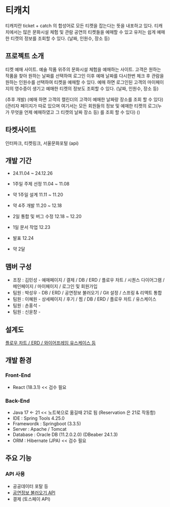 # 티캐치
티캐치란 ticket + catch 의 합성어로 모든 티켓을 잡는다는 뜻을 내포하고 있다.
티캐치에서는 많은 문화시설 체험 및 관람 공연의 티켓들을 예매할 수 있고 유저는 쉽게 예매한 티캣의 정보를 조회할 수 있다. (날짜, 인원수, 장소 등)

## 프로젝트 소개
티켓 예매 사이트.
예술 작품 위주의 문화시설 체험을 예매하는 사이트.
고객은 원하는 작품을 찾아 원하는 날짜를 선택하여 로그인 이후 예매 날짜를 다시한번 체크 후 관람을 원하는 인원수를 선택하여 티켓을 예매할 수 있다.
예매 하면 로그인된 고객의 마이페이지의 영수증이 생기고 예매한 티켓의 정보도 조회할 수 있다. (날짜, 인원수, 장소 등)

(추후 개발) 
(예매 하면 고객의 캘린더의 고객이 예매한 날짜랑 장소를 조회 할 수 있다) 
(관리자 페이지가 따로 있으며 여기서는 모든 회원들의 정보 및 예매한 티켓의 로그(누가 무엇을 언제 예매하였고 그 티캣의 날짜 장소 등) 를 조회 할 수 있다)
()

## 타켓사이트 
인터파크, 티켓링크, 서울문화포털 (api)

## 개발 기간
- 24.11.04 ~ 24.12.26
  
- 1주일 주제 선정 11.04 ~ 11.08
- 약 1주일 설계 11.11 ~ 11.20
- 약 4주 개발 11.20 ~ 12.18
- 2일 통합 및 버그 수정 12.18 ~ 12.20
- 1일 문서 작업 12.23
- 발표 12.24
- 약 2달

## 맴버 구성
- 조장 : 김민성 - 예매페이지 / 결제 / DB / ERD /  플로우 차트 / 시퀀스 다이어그램 / 메인페이지 / 마이페이지 / 로그인 및 회원가입
- 팀원 : 박성우 - DB / ERD / 공연정보 불러오기 / Git 설정 / 스프링 & 리액트 통합
- 팀원 : 이혜원 - 상세페이지 / 후기 / 찜 / DB / ERD / 플로우 차트 / 유스케이스
- 팀원 : 손홍석 - 
- 팀원 : 신윤창 -

## 설계도
[플로우 차트 / ERD / 와이어프레임 유스케이스 등](https://drive.google.com/file/d/1rJ98jUYeRiusLpkJjoduckJKTypFYKiF/view?usp=sharing)

## 개발 환경
### Front-End
- React (18.3.1) << 검수 필요
### Back-End
- Java 17 <- 21 << 노트북으로 옮길때 21로 됨 (Reservation 은 21로 작동함)
- IDE : Spring Tools 4.25.0
- Framewordk : Springboot (3.3.5)
- Server : Apache / Tomcat
- Database : Oracle DB (11.2.0.2.0) (DBeaber 24.1.3)
- ORM : Hibernate (JPA) << 검수 필요

## 주요 기능
### API 사용
- 공공데이터 포탈 등
- [공연정보 불러오기 API](https://www.kopis.or.kr/por/cs/openapi/openApiInfo.do?menuId=MNU_00074)
- 결제 (토스페이 API)


